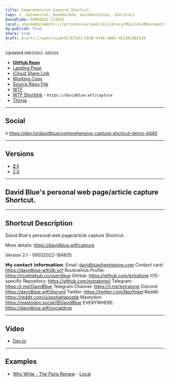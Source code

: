 ```yaml
---
title: Comprehensive Capture Shortcut
tags: i, automation, bookmarked, documentation, shortcuts
davodtime: 09082022-113653
local: shareddocuments:///private/var/mobile/Library/Mobile%20Documents/iCloud~md~obsidian/Documents/OBSHIDDIAN/drafts/5C7E7597-F83B-4746-A96F-4E23A296C589.md
dg-publish: true
share: true
draft: drafts://open?uuid=5C7E7597-F83B-4746-A96F-4E23A296C589
---
```

Updated `09032022-185524`

- [**GitHub Repo**](https://github.com/extratone/capture)
- [Landing Page](https://extratone.github.io/capture)
- [iCloud Share Link](https://www.icloud.com/shortcuts/a04a39e8b4d4415c8c32a3b07ca0e2aa)
- [Working Copy](working-copy://open?repo=i&path=shortcuts&mode=content)
- [Source Repo File](https://github.com/extratone/i/blob/main/shortcuts/.shortcut)
- [WTF](https://davidblue.wtf/drafts/5C7E7597-F83B-4746-A96F-4E23A296C589.html)
- [WTF Shortlink](https://davidblue.wtf/capture) - `https://davidblue.wtf/capture`
- [Things](things:///show?id=2PVKEZGYgkxw6SvfVvRYWP)

---

## Social

h https://dev.to/davidblue/comprehensive-capture-shortcut-demo-4d40

---

## Versions

- [**2.1**](https://www.icloud.com/shortcuts/a04a39e8b4d4415c8c32a3b07ca0e2aa)
- [2.0](https://www.icloud.com/shortcuts/e1601c05fb984e26918c279ab31064be)

---

## David Blue's personal web page/article capture Shortcut.

---

## Shortcut Description

David Blue's personal web page/article capture Shortcut.

More details: https://davidblue.wtf/capture

Version 2.1 - 09032022-184835

𝗠𝘆 𝗰𝗼𝗻𝘁𝗮𝗰𝘁 𝗶𝗻𝗳𝗼𝗿𝗺𝗮𝘁𝗶𝗼𝗻:
Email: davidblue@extratone.com
Contact card: https://davidblue.wtf/db.vcf
RoutineHub Profile: https://routinehub.co/user/blue
GitHub: https://github.com/extratone
iOS-specific Repository: https://github.com/extratone/i
Telegram: https://t.me/DavidBlue
Telegram Channel: https://t.me/extratone
Discord: https://davidblue.wtf/discord
Twitter: https://twitter.com/NeoYokel
Reddit: https://reddit.com/u/asphaltapostle
Mastodon: https://mastodon.social/@DavidBlue
EVERYWHERE: https://davidblue.wtf/socialdrop

---

## Video

- [Dev.to](https://dev.to/davidblue/comprehensive-capture-shortcut-demo-4d40)

---

## Examples

- [Why Write  - The Paris Review](https://davidblue.wtf/drafts/23205FD3-738E-4065-9A4D-A002C1FC4E31.html) - [Local](drafts://open?uuid=23205FD3-738E-4065-9A4D-A002C1FC4E31)